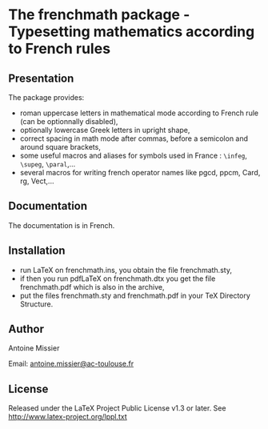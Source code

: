 # The frenchmath package - Typesetting mathematics according to French rules


## Presentation

The package provides:
- roman uppercase letters in mathematical mode according to French rule (can be optionnally disabled),
- optionally lowercase Greek letters in upright shape,
- correct spacing in math mode after commas, before a semicolon and around square brackets,
- some useful macros and aliases for symbols used in France : `\infeg`, `\supeg`, `\paral`,...
- several macros for writing french operator names like pgcd, ppcm, Card, rg, Vect,...


## Documentation

The documentation is in French.


## Installation

- run LaTeX on frenchmath.ins, you obtain the file frenchmath.sty,
- if then you run pdfLaTeX on frenchmath.dtx you get the file frenchmath.pdf which is also in the archive,
- put the files frenchmath.sty and frenchmath.pdf in your TeX Directory Structure.


## Author

Antoine Missier 

Email: antoine.missier@ac-toulouse.fr


## License

Released under the LaTeX Project Public License v1.3 or later. 
See http://www.latex-project.org/lppl.txt
